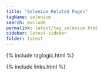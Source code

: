 ```yaml
---
title: "Selenium Related Pages"
tagName: selenium
search: exclude
permalink: latest/tag_selenium.html
sidebar: latest-sidebar
folder: latest
---
```

{% include taglogic.html %}

{% include links.html %}
